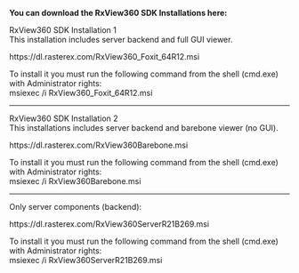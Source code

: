 <b>You can download the RxView360 SDK Installations here:</b>
<p>
RxView360 SDK Installation 1<br>
This installation includes server backend and full GUI viewer.
<p>
<p>
https://dl.rasterex.com/RxView360_Foxit_64R12.msi
</p>
To install it you must run the following command from the shell (cmd.exe) with Administrator rights:<br>
msiexec /i RxView360_Foxit_64R12.msi

<hr>

<p>
RxView360 SDK Installation 2<br>
This installations includes server backend and barebone viewer (no GUI).
<p>
<p>
https://dl.rasterex.com/RxView360Barebone.msi
</p>
To install it you must run the following command from the shell (cmd.exe) with Administrator rights:<br>
msiexec /i RxView360Barebone.msi

<hr>


<p>
Only server components (backend):
<p>
https://dl.rasterex.com/RxView360ServerR21B269.msi
</p>
To install it you must run the following command from the shell (cmd.exe) with Administrator rights:<br>
msiexec /i RxView360ServerR21B269.msi

